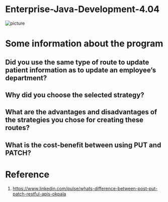 # Enterprise-Java-Development-4.04

![picture](https://github.com/amalg20/Enterprise-Java-Development-4.04/assets/145042005/b79e2edf-4f3d-4daa-be57-1621e079dae3)



# Some information about the program 

## Did you use the same type of route to update patient information as to update an employee’s department?

## Why did you choose the selected strategy?

## What are the advantages and disadvantages of the strategies you chose for creating these routes?

## What is the cost-benefit between using PUT and PATCH?

# Reference
1. https://www.linkedin.com/pulse/whats-difference-between-post-put-patch-restful-apis-okpala








